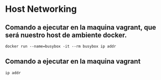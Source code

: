 # Host Networking


## Comando a ejecutar en la maquina vagrant, que será nuestro host de ambiente docker.
```
docker run --name=busybox -it --rm busybox ip addr
```

## Comando a ejecutar en la maquina vagrant
```
ip addr
```

